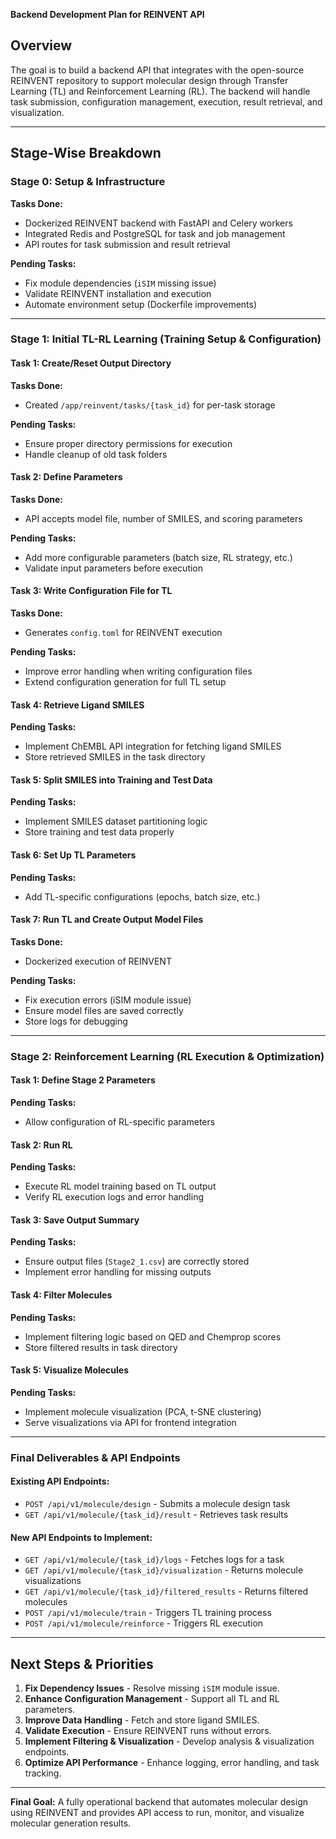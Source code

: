 **Backend Development Plan for REINVENT API**

## **Overview**
The goal is to build a backend API that integrates with the open-source REINVENT repository to support molecular design through Transfer Learning (TL) and Reinforcement Learning (RL). The backend will handle task submission, configuration management, execution, result retrieval, and visualization.

---

## **Stage-Wise Breakdown**

### **Stage 0: Setup & Infrastructure**  
**Tasks Done:**
- Dockerized REINVENT backend with FastAPI and Celery workers
- Integrated Redis and PostgreSQL for task and job management
- API routes for task submission and result retrieval

**Pending Tasks:**
- Fix module dependencies (`iSIM` missing issue)
- Validate REINVENT installation and execution
- Automate environment setup (Dockerfile improvements)

---

### **Stage 1: Initial TL-RL Learning (Training Setup & Configuration)**

#### **Task 1: Create/Reset Output Directory**
**Tasks Done:**
- Created `/app/reinvent/tasks/{task_id}` for per-task storage

**Pending Tasks:**
- Ensure proper directory permissions for execution
- Handle cleanup of old task folders

#### **Task 2: Define Parameters**
**Tasks Done:**
- API accepts model file, number of SMILES, and scoring parameters

**Pending Tasks:**
- Add more configurable parameters (batch size, RL strategy, etc.)
- Validate input parameters before execution

#### **Task 3: Write Configuration File for TL**
**Tasks Done:**
- Generates `config.toml` for REINVENT execution

**Pending Tasks:**
- Improve error handling when writing configuration files
- Extend configuration generation for full TL setup

#### **Task 4: Retrieve Ligand SMILES**
**Pending Tasks:**
- Implement ChEMBL API integration for fetching ligand SMILES
- Store retrieved SMILES in the task directory

#### **Task 5: Split SMILES into Training and Test Data**
**Pending Tasks:**
- Implement SMILES dataset partitioning logic
- Store training and test data properly

#### **Task 6: Set Up TL Parameters**
**Pending Tasks:**
- Add TL-specific configurations (epochs, batch size, etc.)

#### **Task 7: Run TL and Create Output Model Files**
**Tasks Done:**
- Dockerized execution of REINVENT

**Pending Tasks:**
- Fix execution errors (iSIM module issue)
- Ensure model files are saved correctly
- Store logs for debugging

---

### **Stage 2: Reinforcement Learning (RL Execution & Optimization)**

#### **Task 1: Define Stage 2 Parameters**
**Pending Tasks:**
- Allow configuration of RL-specific parameters

#### **Task 2: Run RL**
**Pending Tasks:**
- Execute RL model training based on TL output
- Verify RL execution logs and error handling

#### **Task 3: Save Output Summary**
**Pending Tasks:**
- Ensure output files (`Stage2_1.csv`) are correctly stored
- Implement error handling for missing outputs

#### **Task 4: Filter Molecules**
**Pending Tasks:**
- Implement filtering logic based on QED and Chemprop scores
- Store filtered results in task directory

#### **Task 5: Visualize Molecules**
**Pending Tasks:**
- Implement molecule visualization (PCA, t-SNE clustering)
- Serve visualizations via API for frontend integration

---

### **Final Deliverables & API Endpoints**

#### **Existing API Endpoints:**
- `POST /api/v1/molecule/design` - Submits a molecule design task
- `GET /api/v1/molecule/{task_id}/result` - Retrieves task results

#### **New API Endpoints to Implement:**
- `GET /api/v1/molecule/{task_id}/logs` - Fetches logs for a task
- `GET /api/v1/molecule/{task_id}/visualization` - Returns molecule visualizations
- `GET /api/v1/molecule/{task_id}/filtered_results` - Returns filtered molecules
- `POST /api/v1/molecule/train` - Triggers TL training process
- `POST /api/v1/molecule/reinforce` - Triggers RL execution

---

## **Next Steps & Priorities**
1. **Fix Dependency Issues** - Resolve missing `iSIM` module issue.
2. **Enhance Configuration Management** - Support all TL and RL parameters.
3. **Improve Data Handling** - Fetch and store ligand SMILES.
4. **Validate Execution** - Ensure REINVENT runs without errors.
5. **Implement Filtering & Visualization** - Develop analysis & visualization endpoints.
6. **Optimize API Performance** - Enhance logging, error handling, and task tracking.

---

**Final Goal:** A fully operational backend that automates molecular design using REINVENT and provides API access to run, monitor, and visualize molecular generation results.

